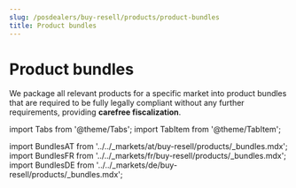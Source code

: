 ```yaml
---
slug: /posdealers/buy-resell/products/product-bundles
title: Product bundles
---
```


# Product bundles

We package all relevant products for a specific market into product bundles that are required to be fully legally compliant without any further requirements, providing **carefree fiscalization**.

import Tabs from '@theme/Tabs';
import TabItem from '@theme/TabItem';


import BundlesAT from '../../_markets/at/buy-resell/products/_bundles.mdx';
import BundlesFR from '../../_markets/fr/buy-resell/products/_bundles.mdx';
import BundlesDE from '../../_markets/de/buy-resell/products/_bundles.mdx';

<Tabs groupId="market">

  <TabItem value="AT" label="Austria">
    <BundlesAT />
  </TabItem>

  <TabItem value="FR" label="France">
    <BundlesFR />
  </TabItem>

  <TabItem value="DE" label="Germany">
    <BundlesDE />
  </TabItem>

</Tabs>
